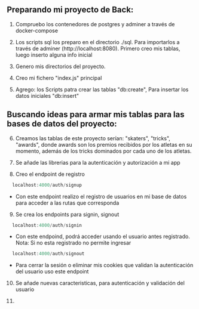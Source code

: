 ## Preparando mi proyecto de Back:

1. Compruebo los contenedores de postgres y adminer a través de docker-compose

2. Los scripts sql los preparo en el directorio ./sql. Para importarlos a través de adminer (http://localhost:8080). Primero creo mis tablas, luego inserto alguna info inicial

3. Genero mis directorios del proyecto.

4. Creo mi fichero "index.js" principal

5. Agrego: los Scripts patra crear las tablas "db:create", Para insertar los datos iniciales "db:insert"

## Buscando ideas para armar mis tablas para las bases de datos del proyecto:

6. Creamos las tablas de este proyecto serían: "skaters", "tricks", "awards", donde awards son los premios recibidos por los atletas en su momento, además de los tricks dominados por cada uno de los atletas.

7. Se añade las librerias para la autenticación y autorización a mi app

8. Creo el endpoint de registro

```js
  localhost:4000/auth/signup
```
  - Con este endpoint realizo el registro de usuarios en mi base de datos para acceder a las rutas que corresponda


9. Se crea los endpoints para signin, signout
```js
  localhost:4000/auth/signin
```
- Con este endpoind, podrá acceder usando el usuario antes registrado. Nota: Si no esta registrado no permite ingresar

```js
  localhost:4000/auth/signout
```
- Para cerrar la sesión o eliminar mis cookies que validan la autenticación del usuario uso este endpoint


10. Se añade nuevas caracteristicas, para autenticación y validación del usuario

11. 